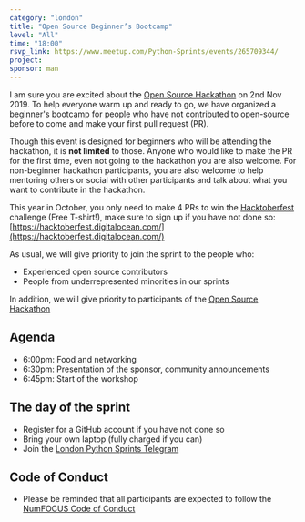 ```yaml
---
category: "london"
title: "Open Source Beginner’s Bootcamp"
level: "All"
time: "18:00"
rsvp_link: https://www.meetup.com/Python-Sprints/events/265709344/
project:
sponsor: man
---
```


I am sure you are excited about the [Open Source Hackathon](https://www.man.com/hackathon2019) on 2nd Nov 2019. To help everyone warm up and ready to go, we have organized a beginner's bootcamp for people who have not contributed to open-source before to come and make your first pull request (PR).

Though this event is designed for beginners who will be attending the hackathon, it is **not limited** to those. Anyone who would like to make the PR for the first time, even not going to the hackathon you are also welcome. For non-beginner hackathon participants, you are also welcome to help mentoring others or social with other participants and talk about what you want to contribute in the hackathon.

This year in October, you only need to make 4 PRs to win the [Hacktoberfest](https://hacktoberfest.digitalocean.com/) challenge (Free T-shirt!), make sure to sign up if you have not done so: [https://hacktoberfest.digitalocean.com/](https://hacktoberfest.digitalocean.com/)

As usual, we will give priority to join the sprint to the people who:

- Experienced open source contributors
- People from underrepresented minorities in our sprints

In addition, we will give priority to participants of the [Open Source Hackathon](https://www.man.com/hackathon2019)

Agenda
------

- 6:00pm: Food and networking
- 6:30pm: Presentation of the sponsor, community announcements
- 6:45pm: Start of the workshop


The day of the sprint
---------------------

- Register for a GitHub account if you have not done so
- Bring your own laptop (fully charged if you can)
- Join the [London Python Sprints Telegram](https://t.me/py_sprints)

Code of Conduct
---------------

- Please be reminded that all participants are expected to follow the [NumFOCUS Code of Conduct](https://numfocus.org/code-of-conduct)
